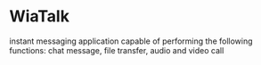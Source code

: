 # WiaTalk
instant messaging application capable of performing the following functions: chat message, file transfer, audio and video call 
